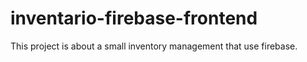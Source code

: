 # inventario-firebase-frontend
This project is about a small inventory management that use firebase.
